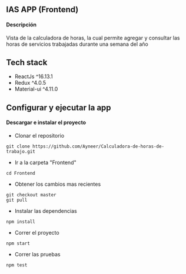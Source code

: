 ## IAS APP (Frontend)

#### Descripción
Vista de la calculadora de horas, la cual permite agregar y consultar las horas de servicios trabajadas durante una semana del año

## Tech stack

- ReactJs ^16.13.1
- Redux ^4.0.5
- Material-ui ^4.11.0

## Configurar y ejecutar la app

#### Descargar e instalar el proyecto

- Clonar el repositorio
````
git clone https://github.com/Ayneer/Calculadora-de-horas-de-trabajo.git
````
- Ir a la carpeta "Frontend"
````
cd Frontend
````
- Obtener los cambios mas recientes
````
git checkout master
git pull
````
- Instalar las dependencias
````
npm install
````
- Correr el proyecto
````
npm start
````
- Correr las pruebas
````
npm test
````